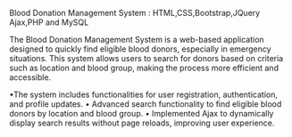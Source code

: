 Blood Donation Management System : HTML,CSS,Bootstrap,JQuery Ajax,PHP and MySQL 

The Blood Donation Management System is a web-based application designed to quickly find eligible blood donors, especially in emergency situations. 
This system allows users to search for donors based on criteria such as location and blood group, making the process more efficient and accessible.

•The system includes functionalities for user registration, authentication, and profile updates. 
• Advanced search functionality to find eligible blood donors by location and blood group. 
• Implemented Ajax to dynamically display search results without page reloads, improving user experience.
